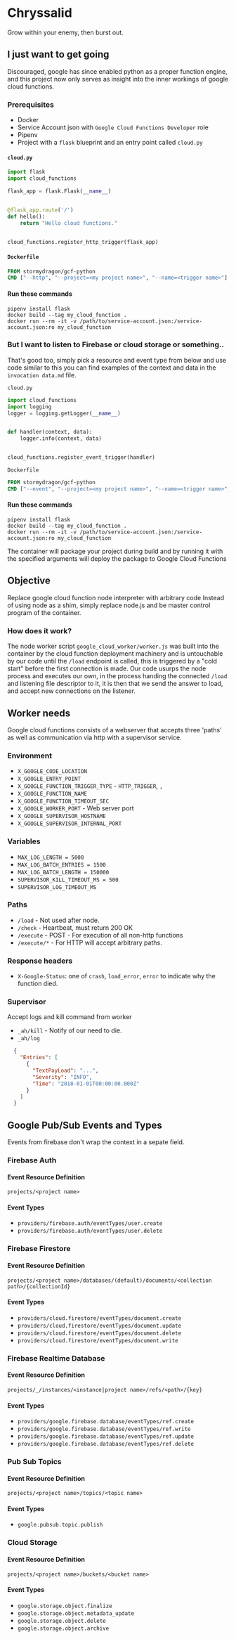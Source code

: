 # Chryssalid
Grow within your enemy, then burst out.

## I just want to get going
Discouraged, google has since enabled python as a proper function
engine, and this project now only serves as insight into the inner
workings of google cloud functions.

### Prerequisites
* Docker
* Service Account json with `Google Cloud Functions Developer` role
* Pipenv
* Project with a `flask` blueprint and an entry point called `cloud.py`

#### `cloud.py`
```python
import flask
import cloud_functions

flask_app = flask.Flask(__name__)


@flask_app.route('/')
def hello():
    return "Hello cloud functions."


cloud_functions.register_http_trigger(flask_app)
```

#### `Dockerfile`
```dockerfile
FROM stormydragon/gcf-python
CMD ["--http", "--project=<my project name>", "--name=<trigger name>"]
```

#### Run these commands
```shell
pipenv install flask
docker build --tag my_cloud_function .
docker run --rm -it -v /path/to/service-account.json:/service-account.json:ro my_cloud_function
```

### But I want to listen to Firebase or cloud storage or something..
That's good too, simply pick a resource and event type from below and use code similar to this
you can find examples of the context and data in the `invocation data.md` file.

`cloud.py`
```python
import cloud_functions
import logging
logger = logging.getLogger(__name__)


def handler(context, data):
    logger.info(context, data)


cloud_functions.register_event_trigger(handler)
```

`Dockerfile`
```dockerfile
FROM stormydragon/gcf-python
CMD ["--event", "--project=<my project name>", "--name=<trigger name>", "--resource=<the resource>", "--event=<the event>"]
```

#### Run these commands
```shell
pipenv install flask
docker build --tag my_cloud_function .
docker run --rm -it -v /path/to/service-account.json:/service-account.json:ro my_cloud_function
```

The container will package your project during build and by running it with the specified arguments
will deploy the package to Google Cloud Functions

## Objective
Replace google cloud function node interpreter with arbitrary code
Instead of using node as a shim, simply replace node.js and be master control program of the container.

### How does it work?
The node worker script `google_cloud_worker/worker.js` was built into the container by the cloud function deployment
machinery and is untouchable by our code until the `/load` endpoint is called, this is triggered by a "cold start"
before the first connection is made. Our code usurps the node process and executes our own, in the process handing the
connected `/load` and listening file descriptor to it, it is then that we send the answer to load, and
accept new connections on the listener.

## Worker needs
Google cloud functions consists of a webserver that accepts
three 'paths' as well as communication via http with a supervisor
service.

### Environment
* `X_GOOGLE_CODE_LOCATION`
* `X_GOOGLE_ENTRY_POINT`
* `X_GOOGLE_FUNCTION_TRIGGER_TYPE` - `HTTP_TRIGGER`, ``, ``
* `X_GOOGLE_FUNCTION_NAME`
* `X_GOOGLE_FUNCTION_TIMEOUT_SEC`
* `X_GOOGLE_WORKER_PORT` - Web server port
* `X_GOOGLE_SUPERVISOR_HOSTNAME`
* `X_GOOGLE_SUPERVISOR_INTERNAL_PORT`

### Variables
* `MAX_LOG_LENGTH = 5000`
* `MAX_LOG_BATCH_ENTRIES = 1500`
* `MAX_LOG_BATCH_LENGTH = 150000`
* `SUPERVISOR_KILL_TIMEOUT_MS = 500`
* `SUPERVISOR_LOG_TIMEOUT_MS`


### Paths
* `/load` - Not used after node.
* `/check` - Heartbeat, must return 200 OK
* `/execute` - POST - For execution of all non-http functions
* `/execute/*` - For HTTP will accept arbitrary paths.

### Response headers
* `X-Google-Status`: one of `crash`, `load_error`, `error` to indicate why the function died.

### Supervisor
Accept logs and kill command from worker

* `_ah/kill` - Notify of our need to die.
* `_ah/log`
```json
  {
    "Entries": [
      {
        "TextPayLoad": "...",
        "Severity": "INFO",
        "Time": "2018-01-01T00:00:00.000Z"
      }
    ]
  }
```

## Google Pub/Sub Events and Types

Events from firebase don't wrap the context in a sepate field.

### Firebase Auth
#### Event Resource Definition
`projects/<project name>`
#### Event Types
* `providers/firebase.auth/eventTypes/user.create`
* `providers/firebase.auth/eventTypes/user.delete`

### Firebase Firestore
#### Event Resource Definition
`projects/<project name>/databases/(default)/documents/<collection path>/{collectionId}`
#### Event Types
* `providers/cloud.firestore/eventTypes/document.create`
* `providers/cloud.firestore/eventTypes/document.update`
* `providers/cloud.firestore/eventTypes/document.delete`
* `providers/cloud.firestore/eventTypes/document.write`

### Firebase Realtime Database
#### Event Resource Definition
`projects/_/instances/<instance|project name>/refs/<path>/{key}`
#### Event Types
* `providers/google.firebase.database/eventTypes/ref.create`
* `providers/google.firebase.database/eventTypes/ref.write`
* `providers/google.firebase.database/eventTypes/ref.update`
* `providers/google.firebase.database/eventTypes/ref.delete`

### Pub Sub Topics
#### Event Resource Definition
`projects/<project name>/topics/<topic name>`
#### Event Types
* `google.pubsub.topic.publish`

### Cloud Storage
#### Event Resource Definition
`projects/<project name>/buckets/<bucket name>`
#### Event Types
* `google.storage.object.finalize`
* `google.storage.object.metadata_update`
* `google.storage.object.delete`
* `google.storage.object.archive`
